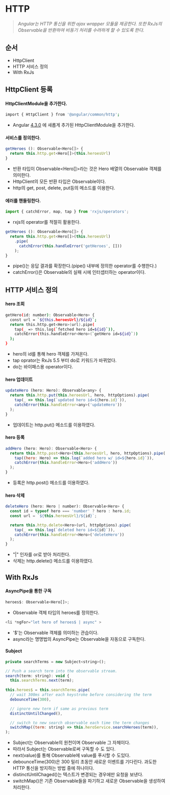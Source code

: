 # HTTP
> *Angular는 HTTP 통신을 위한 ajax wrapper 모듈을 제공한다. 또한 RxJs의 Observable을 반환하여 비동기 처리를 수려하게 할 수 있도록 한다.*  


## **순서**
* HttpClient 
* HTTP 서비스 정의
* With RxJs

## HttpClient 등록
#### HttpClientModule을 추가한다.
```bash
import { HttpClient } from '@angular/common/http';
```  
* Angular [4.3.0](https://github.com/angular/angular/blob/master/CHANGELOG.md#430-2017-07-14) 에 새롭게 추가된 HttpClientModule을 추가한다.

#### 서비스를 정의한다.
```javascript
getHeroes (): Observable<Hero[]> {
  return this.http.get<Hero[]>(this.heroesUrl)
}
```
* 반환 타입이 Observable<Hero[]>라는 것은 Hero 배열의 Observable 객체를 의미한다.
* HttpClient의 모든 반환 타입은 Observable이다.
* http의 get, post, delete, put등의 메소드를 이용한다.  

#### 에러를 핸들링한다.
```javascript
import { catchError, map, tap } from 'rxjs/operators';
```
* rxjs의 operator를 적절히 활용한다.  

```javascript
getHeroes (): Observable<Hero[]> {
  return this.http.get<Hero[]>(this.heroesUrl)
    .pipe(
      catchError(this.handleError('getHeroes', []))
    );
}
```

* pipe()는 응답 결과를 확장한다.(pipe() 내부에 정의한 operator를 수행한다.)
* catchError()은 Observable의 실패 시에 인터셉터하는 operator이다.  

## HTTP 서비스 정의
#### hero 조회
```bash
getHero(id: number): Observable<Hero> {
  const url = `${this.heroesUrl}/${id}`;
  return this.http.get<Hero>(url).pipe(
    tap(_ => this.log(`fetched hero id=${id}`)),
    catchError(this.handleError<Hero>(`getHero id=${id}`))
  );
}
```  
* hero의 id를 통해 hero 객체를 가져온다. 
* tap oprator는 RxJs 5.5 부터 do로 키워드가 바뀌었다.
* do는 바이패스용 operator이다.

#### hero 업데이트
```javascript
updateHero (hero: Hero): Observable<any> {
  return this.http.put(this.heroesUrl, hero, httpOptions).pipe(
    tap(_ => this.log(`updated hero id=${hero.id}`)),
    catchError(this.handleError<any>('updateHero'))
  );
}
```
* 업데이트는 http.put() 메소드를 이용하였다.  

#### hero 등록
```javascript
addHero (hero: Hero): Observable<Hero> {
  return this.http.post<Hero>(this.heroesUrl, hero, httpOptions).pipe(
    tap((hero: Hero) => this.log(`added hero w/ id=${hero.id}`)),
    catchError(this.handleError<Hero>('addHero'))
  );
}
```
* 등록은 http.post() 메소드를 이용하였다.  

#### hero 삭제
```javascript
deleteHero (hero: Hero | number): Observable<Hero> {
  const id = typeof hero === 'number' ? hero : hero.id;
  const url = `${this.heroesUrl}/${id}`;

  return this.http.delete<Hero>(url, httpOptions).pipe(
    tap(_ => this.log(`deleted hero id=${id}`)),
    catchError(this.handleError<Hero>('deleteHero'))
  );
}

```
* "|" 인자를 or로 받아 처리한다.
* 삭제는 http.delete() 메소드를 이용하였다.  

## With RxJs
#### AsyncPipe을 통한 구독
```javascript
heroes$: Observable<Hero[]>;
```
* Observable 객체 타입의 heroes를 정의한다.  

```javascript
<li *ngFor="let hero of heroes$ | async" >
```
* '$'는 Observable 객체를 의미하는 관습이다.
* async라는 명명법의 AsyncPipe는 Observable을 자동으로 구독한다.  

#### Subject
```javascript
private searchTerms = new Subject<string>();

// Push a search term into the observable stream.
search(term: string): void {
  this.searchTerms.next(term);
  
this.heroes$ = this.searchTerms.pipe(
  // wait 300ms after each keystroke before considering the term
  debounceTime(300),

  // ignore new term if same as previous term
  distinctUntilChanged(),

  // switch to new search observable each time the term changes
  switchMap((term: string) => this.heroService.searchHeroes(term)),
);
```
* Subject는 Observable의 원천이며 Observable 그 자체이다.
* 따라서 Subject는 Observable로써 구독할 수 도 있다.
* next(value)를 통해 Observable에 value를 푸시할 수 도있다.
* debounceTime(300)은 300 밀리 초동안 새로운 이벤트를 기다린다. 과도한 HTTP 통신을 방지하는 방법 중에 하나이다.
* distinctUntilChaged()는 텍스트가 변경되는 경우에만 요청을 보낸다.
* switchMap()은 기존 Observable들을 파기하고 새로운 Observable을 생성하여 처리한다.
